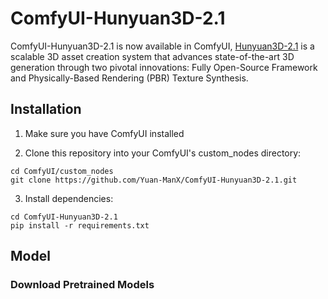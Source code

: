 # ComfyUI-Hunyuan3D-2.1

ComfyUI-Hunyuan3D-2.1 is now available in ComfyUI, [Hunyuan3D-2.1](https://github.com/Tencent-Hunyuan/Hunyuan3D-2.1) is a scalable 3D asset creation system that advances state-of-the-art 3D generation through two pivotal innovations: Fully Open-Source Framework and Physically-Based Rendering (PBR) Texture Synthesis.



## Installation

1. Make sure you have ComfyUI installed

2. Clone this repository into your ComfyUI's custom_nodes directory:
```
cd ComfyUI/custom_nodes
git clone https://github.com/Yuan-ManX/ComfyUI-Hunyuan3D-2.1.git
```

3. Install dependencies:
```
cd ComfyUI-Hunyuan3D-2.1
pip install -r requirements.txt
```


## Model


### Download Pretrained Models

